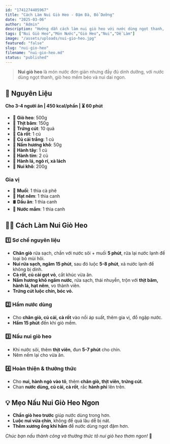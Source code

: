 ```yaml
---
id: "1741274405967"
title: "Cách Làm Nui Giò Heo - Đậm Đà, Bổ Dưỡng"
date: "2025-03-06"
author: "Admin"
description: "Hướng dẫn cách làm nui giò heo với nước dùng ngọt thanh, giò heo mềm béo và nui dai ngon."
tags: ["Nui Giò Heo","Món Nước","Giò Heo","Nui","Dễ Làm"]
image: "/assets/uploads/nui-gio-heo.jpg"
featured: "false"
slug: "nui-gio-heo"
filename: "nui-gio-heo.md"
status: "published"
---
```

> **Nui giò heo** là món nước đơn giản nhưng đầy đủ dinh dưỡng, với nước dùng ngọt thanh, giò heo mềm béo và nui dai ngon.

## 🛒 **Nguyên Liệu**  
**Cho 3-4 người ăn | 450 kcal/phần | ⏳ 60 phút**  

- 🐷 **Giò heo**: 500g  
- 🥩 **Thịt băm**: 150g  
- 🥚 **Trứng cút**: 10 quả  
- 🥕 **Cà rốt**: 1 củ  
- 🥔 **Củ cải trắng**: 1 củ  
- 🍄 **Nấm hương khô**: 50g  
- 🧅 **Hành tây**: 1 củ  
- 🧄 **Hành tím**: 2 củ  
- 🌿 **Hành lá, ngò rí, xà lách**  
- 🍜 **Nui khô**: 200g  

### **Gia vị**  
- 🧂 **Muối**: 1 thìa cà phê  
- 🥄 **Hạt nêm**: 1 thìa canh  
- 🛢️ **Dầu ăn**: 1 thìa canh  
- 🥢 **Nước mắm**: 1 thìa canh  

## 👩‍🍳 **Cách Làm Nui Giò Heo**  

### 1️⃣ **Sơ chế nguyên liệu**  
- **Chân giò** rửa sạch, chần với nước sôi + muối **5 phút**, rửa lại nước lạnh để loại bỏ mùi hôi.  
- **Nui rửa sạch, ngâm 15 phút**, sau đó luộc **5-8 phút**, xả nước lạnh để không bị dính.  
- **Cà rốt, củ cải gọt vỏ**, cắt khúc vừa ăn.  
- **Nấm hương khô ngâm nước**, rửa sạch, thái nhuyễn, trộn với **thịt băm, hành lá, hạt nêm**, vo thành viên.  
- **Trứng cút luộc chín, bóc vỏ.**  

### 2️⃣ **Hầm nước dùng**  
- Cho **chân giò, củ cải, cà rốt** vào nồi áp suất, thêm gia vị, đổ ngập nước.  
- **Hầm 15 phút** đến khi giò mềm.  

### 3️⃣ **Nấu nui giò heo**  
- Khi nước sôi, thêm **thịt viên**, đun **5-7 phút** cho chín.  
- Nêm nếm lại cho vừa ăn.  

### 4️⃣ **Hoàn thiện & thưởng thức**  
- Cho **nui, hành ngò vào tô**, thêm **chân giò, thịt viên, trứng cút**.  
- Chan **nước dùng, củ cải, cà rốt**, rắc **hành phi** lên trên.  

## 💡 **Mẹo Nấu Nui Giò Heo Ngon**  
- **Chần giò heo trước** giúp nước dùng trong hơn.  
- **Luộc nui vừa chín**, không để quá lâu dễ bị nát.  
- **Thêm xương ống khi hầm** để nước dùng ngọt đậm hơn.  

*Chúc bạn nấu thành công và thưởng thức tô nui giò heo thơm ngon!* 🍜